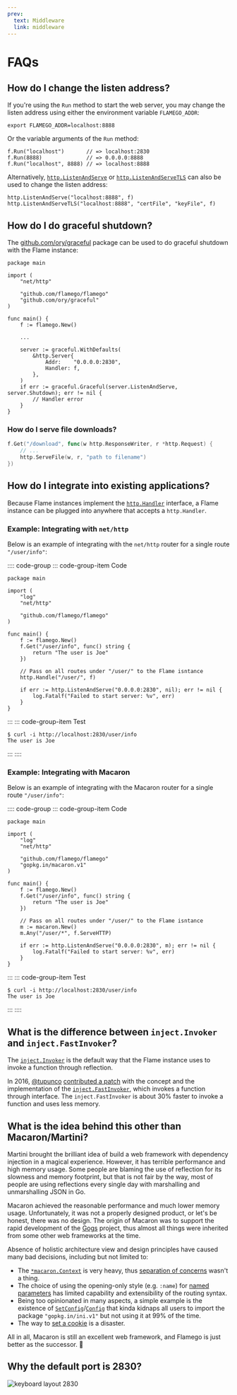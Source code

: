 ```yaml
---
prev:
  text: Middleware
  link: middleware
---
```


# FAQs

## How do I change the listen address?

If you're using the `Run` method to start the web server, you may change the listen address using either the environment variable `FLAMEGO_ADDR`:

```sh:no-line-numbers
export FLAMEGO_ADDR=localhost:8888
```

Or the variable arguments of the `Run` method:

```go:no-line-numbers
f.Run("localhost")       // => localhost:2830
f.Run(8888)              // => 0.0.0.0:8888
f.Run("localhost", 8888) // => localhost:8888
```

Alternatively, [`http.ListenAndServe`](https://pkg.go.dev/net/http#ListenAndServe) or [`http.ListenAndServeTLS`](https://pkg.go.dev/net/http#ListenAndServeTLS) can also be used to change the listen address:

```go:no-line-numbers
http.ListenAndServe("localhost:8888", f)
http.ListenAndServeTLS("localhost:8888", "certFile", "keyFile", f)
```

## How do I do graceful shutdown?

The [github.com/ory/graceful](https://github.com/ory/graceful) package can be used to do graceful shutdown with the Flame instance:

```go:no-line-numbers
package main

import (
	"net/http"

	"github.com/flamego/flamego"
	"github.com/ory/graceful"
)

func main() {
	f := flamego.New()

	...

	server := graceful.WithDefaults(
		&http.Server{
			Addr:    "0.0.0.0:2830",
			Handler: f,
		},
	)
	if err := graceful.Graceful(server.ListenAndServe, server.Shutdown); err != nil {
		// Handler error
	}
}
```

### How do I serve file downloads?

```go
f.Get("/download", func(w http.ResponseWriter, r *http.Request) {
	// ...
	http.ServeFile(w, r, "path to filename")
})
```

## How do I integrate into existing applications?

Because Flame instances implement the [`http.Handler`](https://pkg.go.dev/net/http#Handler) interface, a Flame instance can be plugged into anywhere that accepts a `http.Handler`.

### Example: Integrating with `net/http`

Below is an example of integrating with the `net/http` router for a single route `"/user/info"`:

:::: code-group
::: code-group-item Code
```go:no-line-numbers
package main

import (
	"log"
	"net/http"

	"github.com/flamego/flamego"
)

func main() {
	f := flamego.New()
	f.Get("/user/info", func() string {
		return "The user is Joe"
	})

	// Pass on all routes under "/user/" to the Flame isntance
	http.Handle("/user/", f)

	if err := http.ListenAndServe("0.0.0.0:2830", nil); err != nil {
		log.Fatalf("Failed to start server: %v", err)
	}
}
```
:::
::: code-group-item Test
```:no-line-numbers
$ curl -i http://localhost:2830/user/info
The user is Joe
```
:::
::::

### Example: Integrating with Macaron

Below is an example of integrating with the Macaron router for a single route `"/user/info"`:

:::: code-group
::: code-group-item Code
```go:no-line-numbers
package main

import (
	"log"
	"net/http"

	"github.com/flamego/flamego"
	"gopkg.in/macaron.v1"
)

func main() {
	f := flamego.New()
	f.Get("/user/info", func() string {
		return "The user is Joe"
	})

	// Pass on all routes under "/user/" to the Flame isntance
	m := macaron.New()
	m.Any("/user/*", f.ServeHTTP)

	if err := http.ListenAndServe("0.0.0.0:2830", m); err != nil {
		log.Fatalf("Failed to start server: %v", err)
	}
}
```
:::
::: code-group-item Test
```:no-line-numbers
$ curl -i http://localhost:2830/user/info
The user is Joe
```
:::
::::

## What is the difference between `inject.Invoker` and `inject.FastInvoker`?

The [`inject.Invoker`](https://pkg.go.dev/github.com/flamego/flamego/inject#Invoker) is the default way that the Flame instance uses to invoke a function through reflection.

In 2016, [@tupunco](https://github.com/tupunco) [contributed a patch](https://github.com/go-macaron/inject/commit/07e997cf1c187f573791bd7680cfdcba43161c22) with the concept and the implementation of the [`inject.FastInvoker`](https://pkg.go.dev/github.com/flamego/flamego/inject#FastInvoker), which invokes a function through interface. The `inject.FastInvoker` is about 30% faster to invoke a function and uses less memory.

## What is the idea behind this other than Macaron/Martini?

Martini brought the brilliant idea of build a web framework with dependency injection in a magical experience. However, it has terrible performance and high memory usage. Some people are blaming the use of reflection for its slowness and memory footprint, but that is not fair by the way, most of people are using reflections every single day with marshalling and unmarshalling JSON in Go.

Macaron achieved the reasonable performance and much lower memory usage. Unfortunately, it was not a properly designed product, or let's be honest, there was no design. The origin of Macaron was to support the rapid development of the [Gogs](https://gogs.io) project, thus almost all things were inherited from some other web frameworks at the time.

Absence of holistic architecture view and design principles have caused many bad decisions, including but not limited to:

- The [`*macaron.Context`](https://pkg.go.dev/github.com/go-macaron/macaron#Context) is very heavy, thus [separation of concerns](https://en.wikipedia.org/wiki/Separation_of_concerns) wasn't a thing.
- The choice of using the opening-only style (e.g. `:name`) for [named parameters](https://go-macaron.com/middlewares/routing#named-parameters) has limited capability and extensibility of the routing syntax.
- Being too opinionated in many aspects, a simple example is the existence of [`SetConfig`](https://pkg.go.dev/github.com/go-macaron/macaron#SetConfig)/[`Config`](https://pkg.go.dev/github.com/go-macaron/macaron#Config) that kinda kidnaps all users to import the package `"gopkg.in/ini.v1"` but not using it at 99% of the time.
- The way to [set a cookie](https://go-macaron.com/core_services#cookie) is a disaster.

All in all, Macaron is still an excellent web framework, and Flamego is just better as the successor. 🙂

## Why the default port is 2830?

![keyboard layout 2830](/imgs/keyboard-layout-2830.png)
